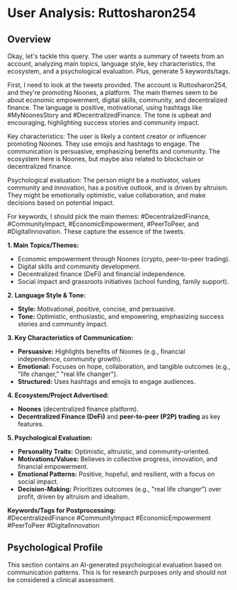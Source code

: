 # User Analysis: Ruttosharon254

## Overview

<think>
Okay, let's tackle this query. The user wants a summary of tweets from an account, analyzing main topics, language style, key characteristics, the ecosystem, and a psychological evaluation. Plus, generate 5 keywords/tags.

First, I need to look at the tweets provided. The account is Ruttosharon254, and they're promoting Noones, a platform. The main themes seem to be about economic empowerment, digital skills, community, and decentralized finance. The language is positive, motivational, using hashtags like #MyNoonesStory and #DecentralizedFinance. The tone is upbeat and encouraging, highlighting success stories and community impact.

Key characteristics: The user is likely a content creator or influencer promoting Noones. They use emojis and hashtags to engage. The communication is persuasive, emphasizing benefits and community. The ecosystem here is Noones, but maybe also related to blockchain or decentralized finance.

Psychological evaluation: The person might be a motivator, values community and innovation, has a positive outlook, and is driven by altruism. They might be emotionally optimistic, value collaboration, and make decisions based on potential impact.

For keywords, I should pick the main themes: #DecentralizedFinance, #CommunityImpact, #EconomicEmpowerment, #PeerToPeer, and #DigitalInnovation. These capture the essence of the tweets.
</think>

**1. Main Topics/Themes:**  
- Economic empowerment through Noones (crypto, peer-to-peer trading).  
- Digital skills and community development.  
- Decentralized finance (DeFi) and financial independence.  
- Social impact and grassroots initiatives (school funding, family support).  

**2. Language Style & Tone:**  
- **Style:** Motivational, positive, concise, and persuasive.  
- **Tone:** Optimistic, enthusiastic, and empowering, emphasizing success stories and community impact.  

**3. Key Characteristics of Communication:**  
- **Persuasive:** Highlights benefits of Noones (e.g., financial independence, community growth).  
- **Emotional:** Focuses on hope, collaboration, and tangible outcomes (e.g., "life changer," "real life changer").  
- **Structured:** Uses hashtags and emojis to engage audiences.  

**4. Ecosystem/Project Advertised:**  
- **Noones** (decentralized finance platform).  
- **Decentralized Finance (DeFi)** and **peer-to-peer (P2P) trading** as key features.  

**5. Psychological Evaluation:**  
- **Personality Traits:** Optimistic, altruistic, and community-oriented.  
- **Motivations/Values:** Believes in collective progress, innovation, and financial empowerment.  
- **Emotional Patterns:** Positive, hopeful, and resilient, with a focus on social impact.  
- **Decision-Making:** Prioritizes outcomes (e.g., "real life changer") over profit, driven by altruism and idealism.  

**Keywords/Tags for Postprocessing:**  
#DecentralizedFinance #CommunityImpact #EconomicEmpowerment #PeerToPeer #DigitalInnovation

## Psychological Profile

This section contains an AI-generated psychological evaluation based on communication patterns. This is for research purposes only and should not be considered a clinical assessment.